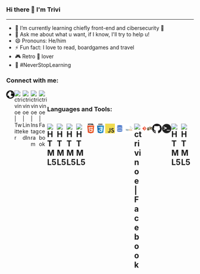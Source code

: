 ### Hi there 👋 I'm Trivi
---
- 🌱 I’m currently learning chiefly front-end and cibersecurity 🔐
- 💬 Ask me about what u want, if I know, I'll try to help u!
- 😄 Pronouns: He/him
- ⚡ Fun fact: I love to read, boardgames and travel 
- 🎮 Retro 👾 lover 
- 💚 #NeverStopLearning 

### Connect with me:

[<img align="left" alt="ctrivinoe.com" width="22px" src="https://raw.githubusercontent.com/iconic/open-iconic/master/svg/globe.svg" />][website]
[<img align="left" alt="ctrivinoe | Twitter" width="22px" src="https://simpleicons.org/icons/twitter.svg" />][twitter]
[<img align="left" alt="ctrivinoe | LinkedIn" width="22px" src="https://simpleicons.org/icons/linkedin.svg" />][linkedin]
[<img align="left" alt="ctrivinoe | Instagram" width="22px" src="https://simpleicons.org/icons/instagram.svg" />][instagram]
[<img align="left" alt="ctrivinoe | Facebook" width="22px" src="https://simpleicons.org/icons/facebook.svg" />][facebook]

<br/>

### Languages and Tools:

[<img align="left" alt="HTML5" width="26px" src="https://img.icons8.com/color/48/000000/python.png" />][#]
[<img align="left" alt="HTML5" width="26px" src="https://img.icons8.com/color/48/000000/c-plus-plus-logo.png" />][#]
[<img align="left" alt="HTML5" width="26px" src="https://img.icons8.com/color/48/000000/c-programming.png" />][#]
[<img align="left" alt="HTML5" width="26px" src="https://cdn4.iconfinder.com/data/icons/logos-and-brands/512/181_Java_logo_logos-512.png" />][#]
[<img align="left" alt="HTML5" width="26px" src="https://raw.githubusercontent.com/github/explore/80688e429a7d4ef2fca1e82350fe8e3517d3494d/topics/html/html.png" />][#]
[<img align="left" alt="CSS3" width="26px" src="https://raw.githubusercontent.com/github/explore/80688e429a7d4ef2fca1e82350fe8e3517d3494d/topics/css/css.png" />][#]
[<img align="left" alt="JavaScript" width="26px" src="https://raw.githubusercontent.com/github/explore/80688e429a7d4ef2fca1e82350fe8e3517d3494d/topics/javascript/javascript.png" />][#]
[<img align="left" alt="SQL" width="26px" src="https://raw.githubusercontent.com/github/explore/80688e429a7d4ef2fca1e82350fe8e3517d3494d/topics/sql/sql.png" />][#]
[<img align="left" alt="MySQL" width="26px" src="https://raw.githubusercontent.com/github/explore/80688e429a7d4ef2fca1e82350fe8e3517d3494d/topics/mysql/mysql.png" />][#]
[<img align="left" alt="ctrivinoe | Facebook" width="22px" src="https://img.icons8.com/fluent/48/000000/visual-studio-code-2019.png"/>][#]
[<img align="left" alt="Git" width="26px" src="https://raw.githubusercontent.com/github/explore/80688e429a7d4ef2fca1e82350fe8e3517d3494d/topics/git/git.png" />][#]
[<img align="left" alt="GitHub" width="26px" src="https://raw.githubusercontent.com/github/explore/78df643247d429f6cc873026c0622819ad797942/topics/github/github.png" />][#]
[<img align="left" alt="HTML5" width="26px" src="https://raw.githubusercontent.com/github/explore/80688e429a7d4ef2fca1e82350fe8e3517d3494d/topics/terminal/terminal.png" />][#]
[<img align="left" alt="HTML5" width="26px" src="https://img.icons8.com/color/48/000000/slack-new.png" />][#]
[<img align="left" alt="HTML5" width="26px" src="https://cdn.iconscout.com/icon/free/png-64/notion-1693557-1442598.png" />][#]
---
[website]: https://ctrivinoe.com
[twitter]: https://twitter.com/ctrivinoe
[instagram]: https://instagram.com/ctrivinoe
[linkedin]: https://linkedin.com/in/ctrivinoe
[facebook]: https://www.facebook.com/ctrivinoe
[#]: https://github.com/ctrivinoe
